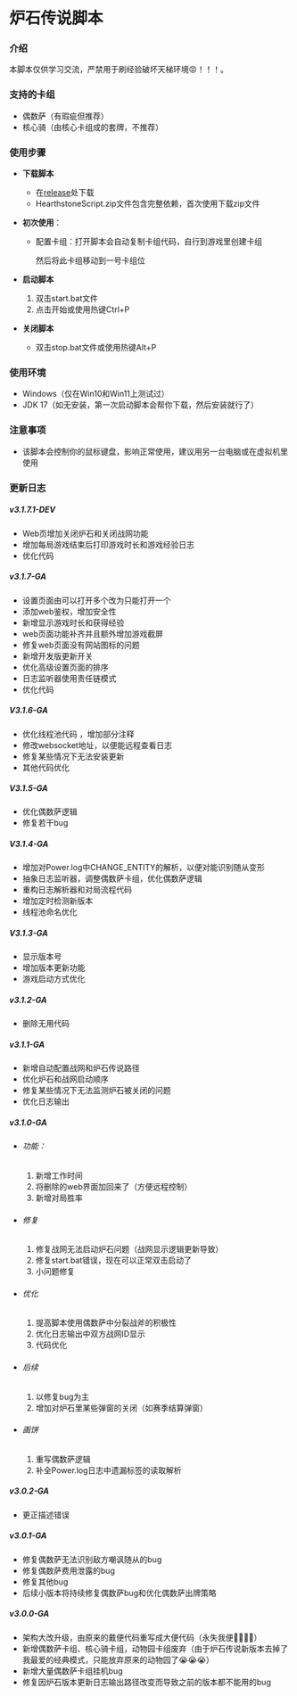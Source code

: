 # 炉石传说脚本



### 介绍

本脚本仅供学习交流，严禁用于刷经验破坏天梯环境😡！！！。



### 支持的卡组

- 偶数萨（有瑕疵但推荐）
- 核心骑（由核心卡组成的套牌，不推荐）



### 使用步骤

- **下载脚本**

  - 在[release](https://gitee.com/zergqueen/Hearthstone-Script/releases)处下载
  -  HearthstoneScript.zip文件包含完整依赖，首次使用下载zip文件
  
- **初次使用**：

  - 配置卡组：打开脚本会自动复制卡组代码，自行到游戏里创建卡组

     然后将此卡组移动到一号卡组位

- **启动脚本**

  1. 双击start.bat文件
  2. 点击开始或使用热键Ctrl+P

- **关闭脚本**

  - 双击stop.bat文件或使用热键Alt+P



### 使用环境

- Windows（仅在Win10和Win11上测试过）
- JDK 17（如无安装，第一次启动脚本会帮你下载，然后安装就行了）



### 注意事项

- 该脚本会控制你的鼠标键盘，影响正常使用，建议用另一台电脑或在虚拟机里使用



### 更新日志

##### v3.1.7.1-DEV

- Web页增加关闭炉石和关闭战网功能
- 增加每局游戏结束后打印游戏时长和游戏经验日志 
- 优化代码



##### v3.1.7-GA

- 设置页面由可以打开多个改为只能打开一个
- 添加web鉴权，增加安全性
- 新增显示游戏时长和获得经验
- web页面功能补齐并且额外增加游戏截屏
- 修复web页面没有网站图标的问题
- 新增开发版更新开关
- 优化高级设置页面的排序
- 日志监听器使用责任链模式
- 优化代码

  

##### V3.1.6-GA

- 优化线程池代码 ，增加部分注释
- 修改websocket地址，以便能远程查看日志
- 修复某些情况下无法安装更新
- 其他代码优化



##### V3.1.5-GA

- 优化偶数萨逻辑
- 修复若干bug



##### V3.1.4-GA

- 增加对Power.log中CHANGE_ENTITY的解析，以便对能识别随从变形
- 抽象日志监听器，调整偶数萨卡组，优化偶数萨逻辑
- 重构日志解析器和对局流程代码
- 增加定时检测新版本
- 线程池命名优化



##### V3.1.3-GA

- 显示版本号
- 增加版本更新功能
- 游戏启动方式优化



##### v3.1.2-GA

- 删除无用代码




##### v3.1.1-GA

- 新增自动配置战网和炉石传说路径
- 优化炉石和战网启动顺序
- 修复某些情况下无法监测炉石被关闭的问题
- 优化日志输出



##### v3.1.0-GA

- ###### 功能：

    1. 新增工作时间
    2. 将删除的web界面加回来了（方便远程控制）
    3. 新增对局胜率

- ###### 修复

    1. 修复战网无法启动炉石问题（战网显示逻辑更新导致）
    2. 修复start.bat错误，现在可以正常双击启动了
    3. 小问题修复

- ###### 优化

    1. 提高脚本使用偶数萨中分裂战斧的积极性
    2. 优化日志输出中双方战网ID显示
    3. 代码优化

- ###### 后续

    1. 以修复bug为主
    2. 增加对炉石里某些弹窗的关闭（如赛季结算弹窗）

- ###### 画饼

    1. 重写偶数萨逻辑
    2. 补全Power.log日志中遗漏标签的读取解析



##### v3.0.2-GA

- 更正描述错误



##### v3.0.1-GA

- 修复偶数萨无法识别敌方嘲讽随从的bug
- 修复偶数萨费用泄露的bug
- 修复其他bug
- 后续小版本将持续修复偶数萨bug和优化偶数萨出牌策略



##### v3.0.0-GA

- 架构大改升级，由原来的戴便代码重写成大便代码（永失我便🐷😭😭😭）
- 新增偶数萨卡组、核心骑卡组，动物园卡组废弃（由于炉石传说新版本去掉了我最爱的经典模式，只能放弃原来的动物园了😭😭😭）
- 新增大量偶数萨卡组挂机bug
- 修复因炉石版本更新日志输出路径改变而导致之前的版本都不能用的bug
